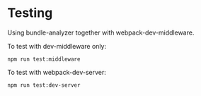 # Testing

Using bundle-analyzer together with webpack-dev-middleware.

To test with dev-middleware only:

```
npm run test:middleware
```

To test with webpack-dev-server:

```
npm run test:dev-server
```
